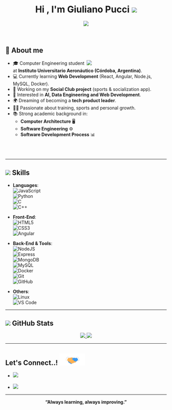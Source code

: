 <h1 align="center"><b>Hi , I'm Giuliano Pucci </b><img src="https://media.giphy.com/media/hvRJCLFzcasrR4ia7z/giphy.gif" width="35"></h1>

<p align="center">
  <a href="https://github.com/DenverCoder1/readme-typing-svg">
    <img src="https://readme-typing-svg.herokuapp.com?font=Time+New+Roman&color=cyan&size=25&center=true&vCenter=true&width=600&height=100&lines=Full+Stack+Developer+in+progress,;Advanced+Computer+Engineering+Student,;Passionate+about+AI+%26+Data,;Always+learning+new+things..!">
  </a>
</p>

<br>

## 📌 **About me**

<img align="right" src="https://media.giphy.com/media/qgQUggAC3Pfv687qPC/giphy.gif" width=250px>


- 🎓 Computer Engineering student at **Instituto Universitario Aeronáutico (Córdoba, Argentina)**.  
- 💻 Currently learning **Web Development** (React, Angular, Node.js, MySQL, Docker).  
- 🚀 Working on my **Social Club project** (sports & socialization app).  
- 🤖 Interested in **AI, Data Engineering and Web Development**.  
- 🌍 Dreaming of becoming a **tech product leader**.  
- 🏋️‍♂️ Passionate about training, sports and personal growth.  
- 📚 Strong academic background in:  
  - **Computer Architecture** 🖥️  
  - **Software Engineering** ⚙️  
  - **Software Development Process** 📊  

<br><br>

---

## <img src="https://media2.giphy.com/media/QssGEmpkyEOhBCb7e1/giphy.gif" width="25"> <b>Skills</b>

<p align="center">

- **Languages**:  
  ![JavaScript](https://img.shields.io/badge/JavaScript-%23F7DF1E.svg?style=for-the-badge&logo=javascript&logoColor=black)  
  ![Python](https://img.shields.io/badge/Python-%2314354C.svg?style=for-the-badge&logo=python&logoColor=white)  
  ![C](https://img.shields.io/badge/C-%232370ED.svg?style=for-the-badge&logo=c&logoColor=white)  
  ![C++](https://img.shields.io/badge/C++-%2300599C.svg?style=for-the-badge&logo=c%2B%2B&logoColor=white)

- **Front-End**:  
  ![HTML5](https://img.shields.io/badge/HTML5-%23E34F26.svg?style=for-the-badge&logo=html5&logoColor=white)  
  ![CSS3](https://img.shields.io/badge/CSS-%231572B6.svg?style=for-the-badge&logo=css3&logoColor=white)  
  ![Angular](https://img.shields.io/badge/Angular-%23DD0031.svg?style=for-the-badge&logo=angular&logoColor=white)

- **Back-End & Tools**:  
  ![NodeJS](https://img.shields.io/badge/Node.js-6DA55F?style=for-the-badge&logo=node.js&logoColor=white)  
  ![Express](https://img.shields.io/badge/Express.js-404D59?style=for-the-badge)  
  ![MongoDB](https://img.shields.io/badge/MongoDB-%2347A248.svg?style=for-the-badge&logo=mongodb&logoColor=white)  
  ![MySQL](https://img.shields.io/badge/MySQL-%2300f.svg?style=for-the-badge&logo=mysql&logoColor=white)  
  ![Docker](https://img.shields.io/badge/Docker-2496ED.svg?style=for-the-badge&logo=docker&logoColor=white)  
  ![Git](https://img.shields.io/badge/git-%23F05033.svg?style=for-the-badge&logo=git&logoColor=white)  
  ![GitHub](https://img.shields.io/badge/github-%23121011.svg?style=for-the-badge&logo=github&logoColor=white)

- **Others**:  
  ![Linux](https://img.shields.io/badge/Linux-FCC624?style=for-the-badge&logo=linux&logoColor=black)  
  ![VS Code](https://img.shields.io/badge/VS%20Code-0078d7.svg?style=for-the-badge&logo=visual-studio-code&logoColor=white)  

</p>

---

## <img src="https://media.giphy.com/media/iY8CRBdQXODJSCERIr/giphy.gif" width="35"><b> GitHub Stats </b>

<div align="center">

<a href="https://github.com/LEADERGAP1">
  <img src="https://github-readme-stats.vercel.app/api?username=LEADERGAP1&include_all_commits=true&count_private=true&show_icons=true&line_height=20&title_color=7A7ADB&icon_color=2234AE&text_color=D3D3D3&bg_color=0,000000,130F40" width="450"/>
  <img src="https://github-readme-stats.vercel.app/api/top-langs?username=LEADERGAP1&show_icons=true&locale=en&layout=compact&line_height=20&title_color=7A7ADB&icon_color=2234AE&text_color=D3D3D3&bg_color=0,000000,130F40" width="375"/>
</a>

</div>

---

## <b> Let's Connect..! </b> <img src="https://github.com/0xAbdulKhalid/0xAbdulKhalid/raw/main/assets/mdImages/handshake.gif" width="80">

<ul>
<li>
<a href="https://www.linkedin.com/in/giuliano-ayrton-pucci-124796167" target="_blank">
<img src="https://img.shields.io/badge/linkedin-Giuliano%20Pucci-%2300acee.svg?color=405DE6&style=for-the-badge&logo=linkedin&logoColor=white"/>
</a>
</li>
<br>
<li>
<a href="mailto:gpucci588@alumnos.iua.edu.ar" target="_blank">
<img src="https://img.shields.io/badge/gmail-gpucci588@alumnos.iua.edu.ar-%23EA4335.svg?style=for-the-badge&logo=gmail&logoColor=white"/>
</a>
</li>
</ul>

---

<div align="center">
<b>“Always learning, always improving.” </b>
</div>

